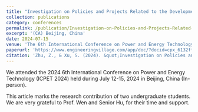 ```yaml
---
title: "Investigation on Policies and Projects Related to the Development of Novel Energy Storage"
collection: publications
category: conferences
permalink: /publication/Investigation-on-Policies-and-Projects-Related-to-the-Development-of-Novel-Energy-Storage
excerpt: '(CA) Beijing, China'
date: 2024-07-15
venue: 'The 6th International Conference on Power and Energy Technology'
paperurl: 'https://www.engineeringvillage.com/app/doc/?docid=cpx_6132ffc1967bc7f63eM6ea710178165102'
citation: 'Zhu, Z., & Xu, S. (2024). &quot;Investigation on Policies and Projects Related to the Development of Novel Energy Storage.&quot; <i>2024 6th International Conference on Power and Energy Technology, ICPET 2024</i>, 1663–1669.'
---
```


We attended the 2024 6th International Conference on Power and Energy Technology (ICPET 2024) held during July 12-15, 2024 in Beijing, China (In-person).

This article marks the research contribution of two undergraduate students. We are very grateful to Prof. Wen and Senior Hu, for their time and support.
